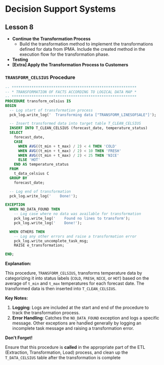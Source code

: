 # Decision Support Systems

## Lesson 8

- **Continue the Transformation Process**
  - Build the transformation method to implement the transformations defined for data from IPMA. Include the created method in the execution flow for the transformation phase.
- **Testing**
- **[Extra] Apply the Transformation Process to Customers**

### `TRANSFORM_CELSIUS` Procedure

```sql
-- *********************************************************
-- * TRANSFORMATION OF FACTS ACCORDING TO LOGICAL DATA MAP *
-- *********************************************************
PROCEDURE transform_celsius IS
BEGIN
  -- Log start of transformation process
  pck_log.write_log('  Transforming data ["TRANSFORM_LINESOFSALE"]');

  -- Insert transformed data into target table T_CLEAN_CELSIUS
  INSERT INTO T_CLEAN_CELSIUS (forecast_date, temperature_status)
  SELECT
    forecast_date,
    CASE
      WHEN AVG((t_min + t_max) / 2) < 4 THEN 'COLD'
      WHEN AVG((t_min + t_max) / 2) < 10 THEN 'FRESH'
      WHEN AVG((t_min + t_max) / 2) < 25 THEN 'NICE'
      ELSE 'HOT'
    END AS temperature_status
  FROM
    t_data_celsius C
  GROUP BY
    forecast_date;

  -- Log end of transformation
  pck_log.write_log('    Done!');

EXCEPTION
  WHEN NO_DATA_FOUND THEN
    -- Log case where no data was available for transformation
    pck_log.write_log('    Found no lines to transform');
    pck_log.write_log('    Done!');

  WHEN OTHERS THEN
    -- Log any other errors and raise a transformation error
    pck_log.write_uncomplete_task_msg;
    RAISE e_transformation;

END;
```

**Explanation:**

This procedure, `TRANSFORM_CELSIUS`, transforms temperature data by categorizing it into status labels (`COLD`, `FRESH`, `NICE`, or `HOT`) based on the average of `t_min` and `t_max` temperatures for each forecast date. The transformed data is then inserted into `T_CLEAN_CELSIUS`.

**Key Notes:**

1. **Logging**: Logs are included at the start and end of the procedure to track the transformation process.
2. **Error Handling**: Catches the `NO_DATA_FOUND` exception and logs a specific message. Other exceptions are handled generally by logging an incomplete task message and raising a transformation error.

**Don't Forget!**

Ensure that this procedure is **called** in the appropriate part of the ETL (Extraction, Transformation, Load) process, and clean up the `T_DATA_CELSIUS` table after the transformation is complete
